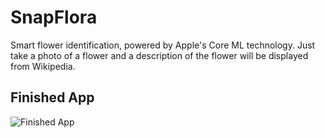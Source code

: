 # SnapFlora
Smart flower identification, powered by Apple's Core ML technology. Just take a photo of a flower and a description of the flower will be displayed from Wikipedia.

## Finished App
![Finished App](https://github.com/louismenacho/GIFs/blob/master/WhatFlower.gif)
